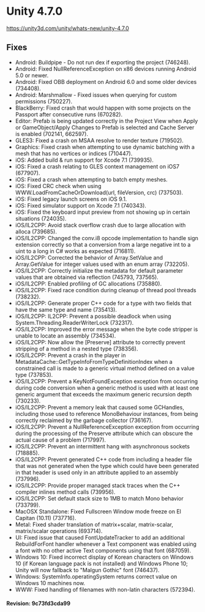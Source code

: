 # Unity 4.7.0

https://unity3d.com/unity/whats-new/unity-4.7.0

## Fixes



*   Android: Buildpipe - Do not run dex if exporting the project (746248).
*   Android: Fixed NullReferenceException on x86 devices running Android 5.0 or newer.
*   Android: Fixed OBB deployment on Android 6.0 and some older devices (734408).
*   Android: Marshmallow - Fixed issues when querying for custom permissions (750227).
*   BlackBerry: Fixed crash that would happen with some projects on the Passport after consecutive runs (670282).
*   Editor: Prefab is being updated correctly in the Project View when Apply or GameObject/Apply Changes to Prefab is selected and Cache Server is enabled (702141, 662597).
*   GLES3: Fixed a crash on MSAA resolve to render texture (719502).
*   Graphics: Fixed crash when attempting to use dynamic batching with a mesh that has no vertices or indices (710447).
*   iOS: Added build & run support for Xcode 7.1 (739935).
*   iOS: Fixed a crash relating to GLES context management on iOS7 (677907).
*   iOS: Fixed a crash when attempting to batch empty meshes.
*   iOS: Fixed CRC check when using WWW.LoadFromCacheOrDownload(url, fileVersion, crc) (737503).
*   iOS: Fixed legacy launch screens on iOS 9.1.
*   iOS: Fixed simulator support on Xcode 7.1 (740343).
*   iOS: Fixed the keyboard input preview from not showing up in certain situations (724035).
*   iOS/IL2CPP: Avoid stack overflow crash due to large allocation with alloca (739685).
*   iOS/IL2CPP: Changed the conv.i8 opcode implementation to handle sign extension correctly so that a conversion from a large negative int to a uint to a long in C# works as expected (716811).
*   iOS/IL2CPP: Corrected the behavior of Array.SetValue and Array.GetValue for integer values used with an enum array (732205).
*   iOS/IL2CPP: Correctly initialize the metadata for default parameter values that are obtained via reflection (745793, 737565).
*   iOS/IL2CPP: Enabled profiling of GC allocations (735880).
*   iOS/IL2CPP: Fixed race condition during cleanup of thread pool threads (738232).
*   iOS/IL2CPP: Generate proper C++ code for a type with two fields that have the same type and name (735413).
*   iOS/IL2CPP: IL2CPP: Prevent a possible deadlock when using System.Threading.ReaderWriterLock (732317).
*   iOS/IL2CPP: Improved the error message when the byte code stripper is unable to locate an assembly (734534).
*   iOS/IL2CPP: Now allow the \[Preserve\] attribute to correctly prevent stripping of a method in a nested type (738356).
*   iOS/IL2CPP: Prevent a crash in the player in MetadataCache::GetTypeInfoFromTypeDefinitionIndex when a constrained call is made to a generic virtual method defined on a value type (737853).
*   iOS/IL2CPP: Prevent a KeyNotFoundException exception from occurring during code conversion when a generic method is used with at least one generic argument that exceeds the maximum generic recursion depth (730233).
*   iOS/IL2CPP: Prevent a memory leak that caused some GCHandles, including those used to reference MonoBehaviour instances, from being correctly reclaimed by the garbage collector (736167).
*   iOS/IL2CPP: Prevent a NullReferenceException exception from occurring during the processing of the Preserve attribute which can obscure the actual cause of a problem (717997).
*   iOS/IL2CPP: Prevent an intermittent hang with asynchronous sockets (718885).
*   iOS/IL2CPP: Prevent generated C++ code from including a header file that was not generated when the type which could have been generated in that header is used only in an attribute applied to an assembly (737996).
*   iOS/IL2CPP: Provide proper managed stack traces when the C++ compiler inlines method calls (739956).
*   iOS/IL2CPP: Set default stack size to 1MB to match Mono behavior (733799).
*   MacOSX Standalone: Fixed Fullscreen Window mode freeze on El Capitan (10.11) (737716).
*   Metal: Fixed shader translation of matrix+scalar, matrix-scalar, matrix/scalar operations (693714).
*   UI: Fixed issue that caused FontUpdateTracker to add an additional RebuildForFont handler whenever a Text component was enabled using a font with no other active Text components using that font (687059).
*   Windows 10: Fixed incorrect display of Korean characters on Windows 10 (if Korean language pack is not installed) and Windows Phone 10; Unity will now fallback to "Malgun Gothic" font (746437).
*   Windows: SystemInfo.operatingSystem returns correct value on Windows 10 machines now.
*   WWW: Fixed handling of filenames with non-latin characters (572394).

#### Revision: 9c73fd3cda99